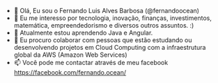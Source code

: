 - 👋 Olá, Eu sou o Fernando Luis Alves Barbosa (@fernandoocean)
- 👀 Eu me interesso por tecnologia, inovação, finanças, investimentos, matemática, empreendedorismo e diversos outros assuntos. :)
- 🌱 Atualmente estou aprendendo Java e Angular.
- 💞️ Eu procuro colaborar com pessoas que estão estudando ou desenvolvendo projetos em Cloud Computing com a infraestrutura global da AWS (Amazon Web Services) 
- 📫 Você pode me contactar através de meu facebook https://facebook.com/fernando.ocean/
